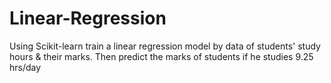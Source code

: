 # Linear-Regression
Using Scikit-learn train a linear regression model by data of students' study hours &amp; their marks. Then predict the marks of students if he studies 9.25 hrs/day
